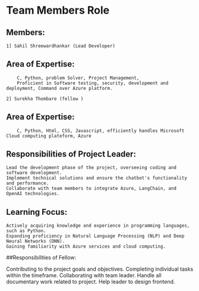 #                     Team Members Role 

## Members:

	1] Sahil Shreewardhankar (Lead Developer) 
## Area of Expertise: 
		C, Python, problem Solver, Project Management, 
		Proficient in Software testing, security, development and deployment, Command over Azure platform. 

	2] Surekha Thombare (fellow )  
## Area of Expertise:
		C, Python, Html, CSS, Javascript, efficiently handles Microsoft Cloud computing plateform, Azure 

## Responsibilities of Project Leader:

    Lead the development phase of the project, overseeing coding and software development.
    Implement technical solutions and ensure the chatbot's functionality and performance.
    Collaborate with team members to integrate Azure, LangChain, and OpenAI technologies.

## Learning Focus:

    Actively acquiring knowledge and experience in programming languages, such as Python.
    Expanding proficiency in Natural Language Processing (NLP) and Deep Neural Networks (DNN).
    Gaining familiarity with Azure services and cloud computing.	
	
##Responsibilities of Fellow:

 Contributing to the project goals and objectives.
 Completing individual tasks within the timeframe. 
 Collaborating with team leader.
 Handle all documentary work related to project.
 Help leader to design frontend. 


